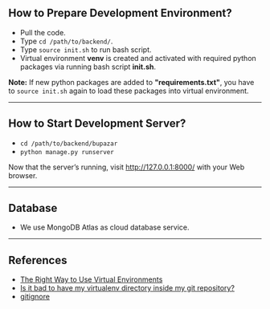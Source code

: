 ## How to Prepare Development Environment?
* Pull the code.
* Type `cd /path/to/backend/`.
* Type `source init.sh` to run bash script.
* Virtual environment **venv** is created and activated with required python packages via running bash script **init.sh**.

**Note:** If new python packages are added to **"requirements.txt"**, you have to `source init.sh` again to load these packages into virtual environment.  
***
## How to Start Development Server?
* `cd /path/to/backend/bupazar` 
* `python manage.py runserver`
 
 Now that the server’s running, visit http://127.0.0.1:8000/ with your Web browser. 
***
## Database
* We use MongoDB Atlas as cloud database service.
***
## References
* [The Right Way to Use Virtual Environments](https://medium.com/@jtpaasch/the-right-way-to-use-virtual-environments-1bc255a0cba7)
* [Is it bad to have my virtualenv directory inside my git repository?](https://stackoverflow.com/questions/6590688/is-it-bad-to-have-my-virtualenv-directory-inside-my-git-repository/12657803#12657803)
* [gitignore](https://github.com/github/gitignore/blob/master/Python.gitignore)






